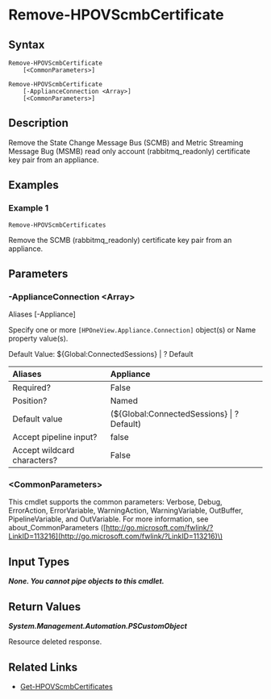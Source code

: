 ﻿---
description: Remove State Change Message Bus certificate from appliance.
---

# Remove-HPOVScmbCertificate

## Syntax

```text
Remove-HPOVScmbCertificate
    [<CommonParameters>]
```

```text
Remove-HPOVScmbCertificate
    [-ApplianceConnection <Array>]
    [<CommonParameters>]
```

## Description

Remove the State Change Message Bus (SCMB) and Metric Streaming Message Bug (MSMB) read only account (rabbitmq_readonly) certificate key pair from an appliance.

## Examples

###  Example 1 

```text
Remove-HPOVScmbCertificates

```

Remove the SCMB (rabbitmq_readonly) certificate key pair from an appliance.

## Parameters

### -ApplianceConnection &lt;Array&gt;

Aliases [-Appliance]

Specify one or more `[HPOneView.Appliance.Connection]` object(s) or Name property value(s).

Default Value: ${Global:ConnectedSessions} | ? Default

| Aliases | Appliance |
| :--- | :--- |
| Required? | False |
| Position? | Named |
| Default value | (${Global:ConnectedSessions} &vert; ? Default) |
| Accept pipeline input? | false |
| Accept wildcard characters? | False |

### &lt;CommonParameters&gt;

This cmdlet supports the common parameters: Verbose, Debug, ErrorAction, ErrorVariable, WarningAction, WarningVariable, OutBuffer, PipelineVariable, and OutVariable. For more information, see about\_CommonParameters \([http://go.microsoft.com/fwlink/?LinkID=113216](http://go.microsoft.com/fwlink/?LinkID=113216)\)

## Input Types

_**None.  You cannot pipe objects to this cmdlet.**_

## Return Values

_**System.Management.Automation.PSCustomObject**_

Resource deleted response.


## Related Links

* [Get-HPOVScmbCertificates](get-hpovscmbcertificates.md)

